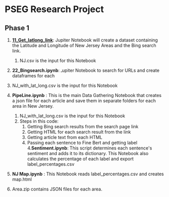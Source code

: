 # PSEG Research Project

## Phase 1

1. [**11_Get_latlong_link**](11_Get_latlong_link.ipynb): Jupiter Notebook will create a dataset containing the Latitude and Longitude of New Jersey Areas and the Bing search link.
   1. NJ.csv is the input for this Notebook

2.  **22_Bingsearch.ipynb**: ـupiter Notebook to search for URLs and create dataframes for each
   1. NJ_with_lat_long.csv is the input for this Notebook

3. **PipeLine.ipynb** : This is the main Data Gathering Notebook that creates a json file for each article and save them in separate folders for each area in New Jersey.
   1. NJ_with_lat_long.csv is the input for this Notebook
   2. Steps in this code:
      1. Getting Bing search results from the search page link
      2. Getting HTML for each search result from the link
      3. Getting article text from each HTML
      4. Passing each sentence to Fine Bert and getting label
4.**Sentiment.ipynb**: This script determines each sentence's sentiment and adds it to its dictionary. This Notebook also calculates the percentage of each label and export label_percentages.csv
5. **NJ Map.ipynb** : This Notebook reads label_percentages.csv and creates map.html

6. Area.zip contains JSON files for each area.
  


